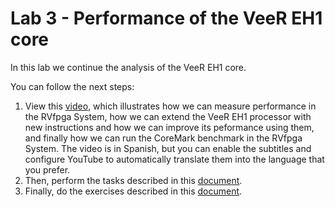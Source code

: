 # Lab 3 - Performance of the VeeR EH1 core
In this lab we continue the analysis of the VeeR EH1 core.

You can follow the next steps:
1. View this [video](https://www.youtube.com/watch?v=GqaDEW3W4X0), which illustrates how we can measure performance in the RVfpga System, how we can extend the VeeR EH1 processor with new instructions and how we can improve its peformance using them, and finally how we can run the CoreMark benchmark in the RVfpga System. The video is in Spanish, but you can enable the subtitles and configure YouTube to automatically translate them into the language that you prefer.
2. Then, perform the tasks described in this [document](https://drive.google.com/file/d/1vGfC3eKwRCBeBKfiidhMOVL4W1m-op-h/view?usp=sharing).
3. Finally, do the exercises described in this [document](https://drive.google.com/file/d/1T16218F899vQQYI3GKXBYW4VKzGgM_FX/view?usp=sharing).

